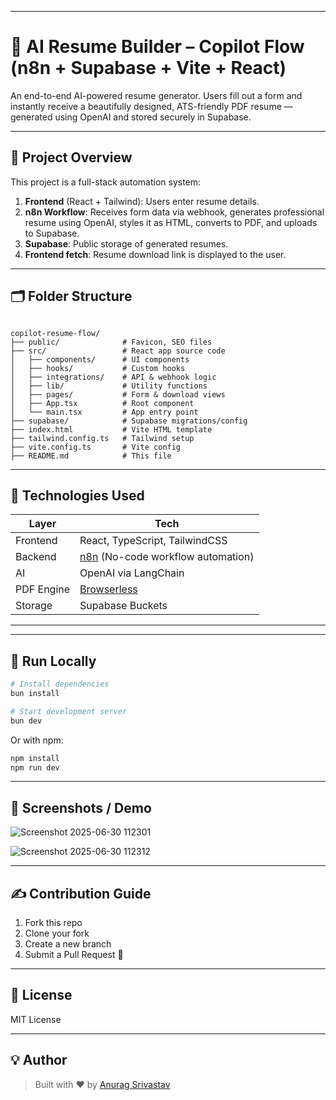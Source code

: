 

---
# 🧠 AI Resume Builder – Copilot Flow (n8n + Supabase + Vite + React)

An end-to-end AI-powered resume generator. Users fill out a form and instantly receive a beautifully designed, ATS-friendly PDF resume — generated using OpenAI and stored securely in Supabase.

---

## 🚀 Project Overview

This project is a full-stack automation system:

1. **Frontend** (React + Tailwind): Users enter resume details.
2. **n8n Workflow**: Receives form data via webhook, generates professional resume using OpenAI, styles it as HTML, converts to PDF, and uploads to Supabase.
3. **Supabase**: Public storage of generated resumes.
4. **Frontend fetch**: Resume download link is displayed to the user.

---

## 🗂 Folder Structure

```

copilot-resume-flow/
├── public/              # Favicon, SEO files
├── src/                 # React app source code
│   ├── components/      # UI components
│   ├── hooks/           # Custom hooks
│   ├── integrations/    # API & webhook logic
│   ├── lib/             # Utility functions
│   ├── pages/           # Form & download views
│   ├── App.tsx          # Root component
│   └── main.tsx         # App entry point
├── supabase/            # Supabase migrations/config
├── index.html           # Vite HTML template
├── tailwind.config.ts   # Tailwind setup
├── vite.config.ts       # Vite config
├── README.md            # This file

````

---

## 🔧 Technologies Used

| Layer       | Tech                          |
|-------------|-------------------------------|
| Frontend    | React, TypeScript, TailwindCSS |
| Backend     | [n8n](https://n8n.io/) (No-code workflow automation) |
| AI          | OpenAI via LangChain           |
| PDF Engine  | [Browserless](https://browserless.io/) |
| Storage     | Supabase Buckets               |

---
---

## 🧪 Run Locally

```bash
# Install dependencies
bun install

# Start development server
bun dev
````

Or with npm:

```bash
npm install
npm run dev
```

---

## 📸 Screenshots / Demo

![Screenshot 2025-06-30 112301](https://github.com/user-attachments/assets/c3d5ed15-f54e-4dbe-8048-fbac1e925d49)

![Screenshot 2025-06-30 112312](https://github.com/user-attachments/assets/6852706a-7ed7-4160-9601-80c0c16d32dc)

---

## ✍️ Contribution Guide

1. Fork this repo
2. Clone your fork
3. Create a new branch
4. Submit a Pull Request 🚀

---

## 📄 License

MIT License

---

## 💡 Author

> Built with ❤️ by [Anurag Srivastav](https://github.com/DeveloperAnuragsrivastav)

```



